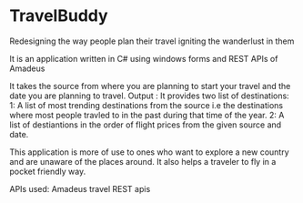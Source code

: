 # TravelBuddy
Redesigning the way people plan their travel igniting the wanderlust in them

It is an application written in C# using windows forms and REST APIs of Amadeus

It takes the source from where you are planning to start your travel and the date you are planning to travel. 
Output : It provides two list of destinations:
1: A list of most trending destinations from the source i.e the destinations where most people travled to in the past during that time of the year.
2: A list of destiantions in the order of flight prices from the given source and date.

This application is more of use to ones who want to explore a new country and are unaware of the places around. It also helps a traveler to fly in a pocket friendly way. 

APIs used: Amadeus travel REST apis



